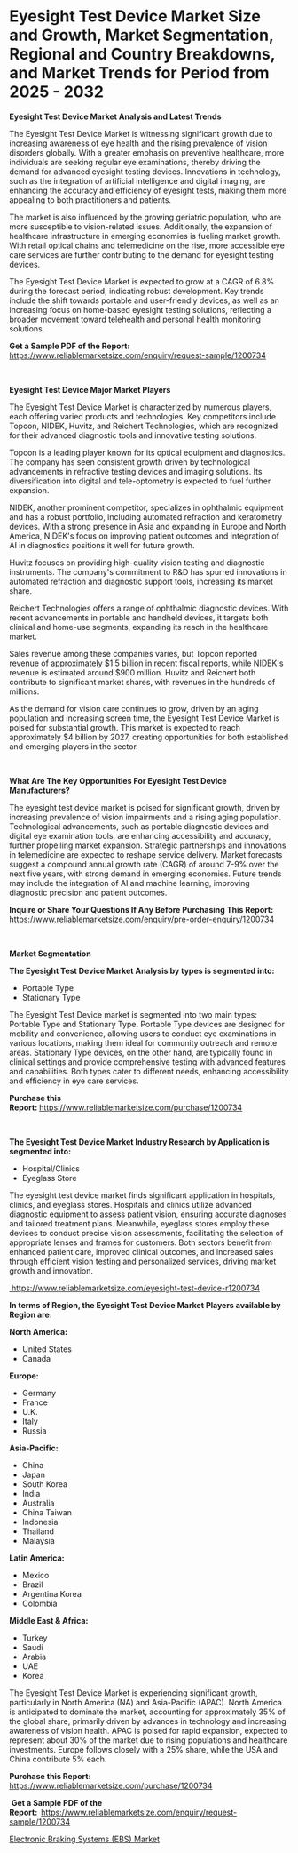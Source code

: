 <p><h1>Eyesight Test Device Market Size and Growth, Market Segmentation, Regional and Country Breakdowns, and Market Trends for Period from 2025 -  2032</h1></p><p><strong>Eyesight Test Device Market Analysis and Latest Trends</strong></p>
<p><p>The Eyesight Test Device Market is witnessing significant growth due to increasing awareness of eye health and the rising prevalence of vision disorders globally. With a greater emphasis on preventive healthcare, more individuals are seeking regular eye examinations, thereby driving the demand for advanced eyesight testing devices. Innovations in technology, such as the integration of artificial intelligence and digital imaging, are enhancing the accuracy and efficiency of eyesight tests, making them more appealing to both practitioners and patients.</p><p>The market is also influenced by the growing geriatric population, who are more susceptible to vision-related issues. Additionally, the expansion of healthcare infrastructure in emerging economies is fueling market growth. With retail optical chains and telemedicine on the rise, more accessible eye care services are further contributing to the demand for eyesight testing devices.</p><p>The Eyesight Test Device Market is expected to grow at a CAGR of 6.8% during the forecast period, indicating robust development. Key trends include the shift towards portable and user-friendly devices, as well as an increasing focus on home-based eyesight testing solutions, reflecting a broader movement toward telehealth and personal health monitoring solutions.</p></p>
<p><strong>Get a Sample PDF of the Report:&nbsp;</strong> <a href="https://www.reliablemarketsize.com/enquiry/request-sample/1200734?utm_campaign=2626&utm_medium=2&utm_source=Github&utm_content=ia&utm_term=22032025&utm_id=eyesight-test-device">https://www.reliablemarketsize.com/enquiry/request-sample/1200734</a></p>
<p>&nbsp;</p>
<p><strong>Eyesight Test Device Major Market Players</strong></p>
<p><p>The Eyesight Test Device Market is characterized by numerous players, each offering varied products and technologies. Key competitors include Topcon, NIDEK, Huvitz, and Reichert Technologies, which are recognized for their advanced diagnostic tools and innovative testing solutions.</p><p>Topcon is a leading player known for its optical equipment and diagnostics. The company has seen consistent growth driven by technological advancements in refractive testing devices and imaging solutions. Its diversification into digital and tele-optometry is expected to fuel further expansion.</p><p>NIDEK, another prominent competitor, specializes in ophthalmic equipment and has a robust portfolio, including automated refraction and keratometry devices. With a strong presence in Asia and expanding in Europe and North America, NIDEK's focus on improving patient outcomes and integration of AI in diagnostics positions it well for future growth.</p><p>Huvitz focuses on providing high-quality vision testing and diagnostic instruments. The company's commitment to R&D has spurred innovations in automated refraction and diagnostic support tools, increasing its market share. </p><p>Reichert Technologies offers a range of ophthalmic diagnostic devices. With recent advancements in portable and handheld devices, it targets both clinical and home-use segments, expanding its reach in the healthcare market.</p><p>Sales revenue among these companies varies, but Topcon reported revenue of approximately $1.5 billion in recent fiscal reports, while NIDEK's revenue is estimated around $900 million. Huvitz and Reichert both contribute to significant market shares, with revenues in the hundreds of millions.</p><p>As the demand for vision care continues to grow, driven by an aging population and increasing screen time, the Eyesight Test Device Market is poised for substantial growth. This market is expected to reach approximately $4 billion by 2027, creating opportunities for both established and emerging players in the sector.</p></p>
<p>&nbsp;</p>
<p><strong>What Are The Key Opportunities For Eyesight Test Device Manufacturers?</strong></p>
<p><p>The eyesight test device market is poised for significant growth, driven by increasing prevalence of vision impairments and a rising aging population. Technological advancements, such as portable diagnostic devices and digital eye examination tools, are enhancing accessibility and accuracy, further propelling market expansion. Strategic partnerships and innovations in telemedicine are expected to reshape service delivery. Market forecasts suggest a compound annual growth rate (CAGR) of around 7-9% over the next five years, with strong demand in emerging economies. Future trends may include the integration of AI and machine learning, improving diagnostic precision and patient outcomes.</p></p>
<p><strong>Inquire or Share Your Questions If Any Before Purchasing This Report:</strong> <a href="https://www.reliablemarketsize.com/enquiry/pre-order-enquiry/1200734?utm_campaign=2626&utm_medium=2&utm_source=Github&utm_content=ia&utm_term=22032025&utm_id=eyesight-test-device">https://www.reliablemarketsize.com/enquiry/pre-order-enquiry/1200734</a></p>
<p>&nbsp;</p>
<p><strong>Market Segmentation</strong></p>
<p><strong>The Eyesight Test Device Market Analysis by types is segmented into:</strong></p>
<p><ul><li>Portable Type</li><li>Stationary Type</li></ul></p>
<p><p>The Eyesight Test Device market is segmented into two main types: Portable Type and Stationary Type. Portable Type devices are designed for mobility and convenience, allowing users to conduct eye examinations in various locations, making them ideal for community outreach and remote areas. Stationary Type devices, on the other hand, are typically found in clinical settings and provide comprehensive testing with advanced features and capabilities. Both types cater to different needs, enhancing accessibility and efficiency in eye care services.</p></p>
<p><strong>Purchase this Report:&nbsp;</strong><a href="https://www.reliablemarketsize.com/purchase/1200734?utm_campaign=2626&utm_medium=2&utm_source=Github&utm_content=ia&utm_term=22032025&utm_id=eyesight-test-device">https://www.reliablemarketsize.com/purchase/1200734</a></p>
<p>&nbsp;</p>
<p><strong>The Eyesight Test Device Market Industry Research by Application is segmented into:</strong></p>
<p><ul><li>Hospital/Clinics</li><li>Eyeglass Store</li></ul></p>
<p><p>The eyesight test device market finds significant application in hospitals, clinics, and eyeglass stores. Hospitals and clinics utilize advanced diagnostic equipment to assess patient vision, ensuring accurate diagnoses and tailored treatment plans. Meanwhile, eyeglass stores employ these devices to conduct precise vision assessments, facilitating the selection of appropriate lenses and frames for customers. Both sectors benefit from enhanced patient care, improved clinical outcomes, and increased sales through efficient vision testing and personalized services, driving market growth and innovation.</p></p>
<p><a href="https://www.reliablemarketsize.com/eyesight-test-device-r1200734?utm_campaign=2626&utm_medium=2&utm_source=Github&utm_content=ia&utm_term=22032025&utm_id=eyesight-test-device">&nbsp;https://www.reliablemarketsize.com/eyesight-test-device-r1200734</a></p>
<p><strong>In terms of Region, the Eyesight Test Device Market Players available by Region are:</strong></p>
<p>
    <p> <strong> North America: </strong>
        <ul>
            <li>United States</li>
            <li>Canada</li>
        </ul>
        </p> 
    <p> <strong> Europe: </strong>
        <ul>
            <li>Germany</li>
            <li>France</li>
            <li>U.K.</li>
            <li>Italy</li>
            <li>Russia</li>
        </ul>
        </p> 
    <p> <strong> Asia-Pacific: </strong>
        <ul>
            <li>China</li>
            <li>Japan</li>
            <li>South Korea</li>
            <li>India</li>
            <li>Australia</li>
            <li>China Taiwan</li>
            <li>Indonesia</li>
            <li>Thailand</li>
            <li>Malaysia</li>
        </ul>
        </p> 
    <p> <strong> Latin America: </strong>
        <ul>
            <li>Mexico</li>
            <li>Brazil</li>
            <li>Argentina Korea</li>
            <li>Colombia</li>
        </ul>
        </p> 
    <p> <strong> Middle East & Africa: </strong>
        <ul>
            <li>Turkey</li>
            <li>Saudi</li>
            <li>Arabia</li>
            <li>UAE</li>
            <li>Korea</li>
        </ul>
    </p>
    </p>
<p><p>The Eyesight Test Device Market is experiencing significant growth, particularly in North America (NA) and Asia-Pacific (APAC). North America is anticipated to dominate the market, accounting for approximately 35% of the global share, primarily driven by advances in technology and increasing awareness of vision health. APAC is poised for rapid expansion, expected to represent about 30% of the market due to rising populations and healthcare investments. Europe follows closely with a 25% share, while the USA and China contribute 5% each.</p></p>
<p><strong>Purchase this Report: </strong><a href="https://www.reliablemarketsize.com/purchase/1200734?utm_campaign=2626&utm_medium=2&utm_source=Github&utm_content=ia&utm_term=22032025&utm_id=eyesight-test-device">https://www.reliablemarketsize.com/purchase/1200734</a></p>
<p>&nbsp;<strong>Get a Sample PDF of the Report:&nbsp;&nbsp;</strong><a href="https://www.reliablemarketsize.com/enquiry/request-sample/1200734?utm_campaign=2626&utm_medium=2&utm_source=Github&utm_content=ia&utm_term=22032025&utm_id=eyesight-test-device">https://www.reliablemarketsize.com/enquiry/request-sample/1200734</a></p>
<p><strong></strong></p>
<p><p><a href="https://github.com/ccreola81/Market-Research-Report-List-1/blob/main/electronic-braking-systems-ebs-market.md?utm_campaign=2626&utm_medium=2&utm_source=Github&utm_content=ia&utm_term=22032025&utm_id=eyesight-test-device">Electronic Braking Systems (EBS) Market</a></p></p>